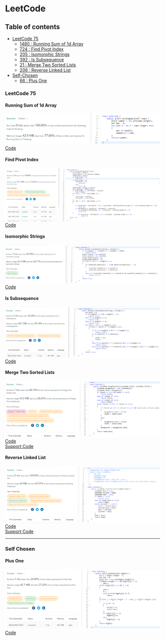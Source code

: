 # LeetCode
## Table of contents
* [LeetCode 75](#LeetCode-75)
    * [1480 : Running Sum of 1d Array](#Running-Sum-of-1d-Array)
    * [724 : Find Pivot Index](#Find-Pivot-Index)
    * [205 : Isomorphic Strings](#Isomorphic-Strings)
    * [392 : Is Subsequence](#Is-Subsequence)
    * [21 : Merge Two Sorted Lists](#Merge-Two-Sorted-Lists)
    * [206 : Reverse Linked List](#Reverse-Linked-List)
* [Self-Chosen](#Self-Chosen)
  * [66 : Plus One](#Plus-One)
### LeetCode 75

#### Running Sum of 1d Array
![SubmissionRS1A](Submissions/1480-running-sum-of-1d-array.PNG)<br />
[Code](src/RunningSumof1dArray.java)

#### Find Pivot Index
![SubmissionFindPivotIndex](Submissions/724-find-pivot-index.PNG)
[Code](src/FindPivotIndex.java)

#### Isomorphic Strings
![SubmissionIsoStrings](Submissions/205-isomorphic-strings.PNG)
[Code](src/IsomorphicStrings.java)

#### Is Subsequence
![SubmissionIsSubsequence](Submissions/392-is-subsequence.PNG)
[Code](src/IsSubsequence.java)

#### Merge Two Sorted Lists
![SubmissionMergeTwoSortedLists](Submissions/21-merge-sorted-lists.PNG)
[Code](src/MergeTwoSortedLists.java)<br />
[Support Code](src/ListNode.java)

#### Reverse Linked List
![SubmissionReverseLinkedList](Submissions/206-reverse-linked-list.PNG)
[Code](src/ReverseLinkedList.java)<br />
[Support Code](src/ListNode.java)

---

### Self Chosen

#### Plus One
![SubmissionRS1A](Submissions/66-plus-one.PNG)<br />
[Code](src/PlusOne.java)